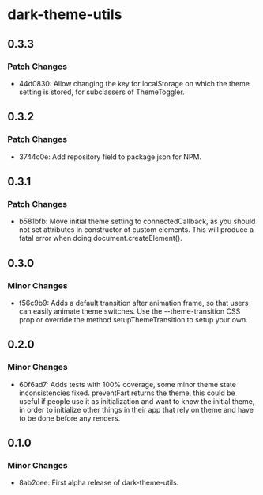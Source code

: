 # dark-theme-utils

## 0.3.3

### Patch Changes

- 44d0830: Allow changing the key for localStorage on which the theme setting is stored, for subclassers of ThemeToggler.

## 0.3.2

### Patch Changes

- 3744c0e: Add repository field to package.json for NPM.

## 0.3.1

### Patch Changes

- b581bfb: Move initial theme setting to connectedCallback, as you should not set attributes in constructor of custom elements. This will produce a fatal error when doing document.createElement().

## 0.3.0

### Minor Changes

- f56c9b9: Adds a default transition after animation frame, so that users can easily animate theme switches. Use the --theme-transition CSS prop or override the method setupThemeTransition to setup your own.

## 0.2.0

### Minor Changes

- 60f6ad7: Adds tests with 100% coverage, some minor theme state inconsistencies fixed. preventFart returns the theme, this could be useful if people use it as initialization and want to know the initial theme, in order to initialize other things in their app that rely on theme and have to be done before any renders.

## 0.1.0

### Minor Changes

- 8ab2cee: First alpha release of dark-theme-utils.

